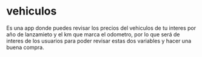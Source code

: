 # vehiculos
Es una app donde puedes revisar los precios del vehiculos de tu interes por año de lanzamieto y el km que marca el odometro, por lo que será de interes de los usuarios para poder revisar estas dos variables y hacer una buena compra.